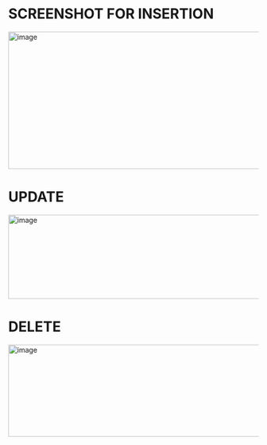 # SCREENSHOT FOR INSERTION
<img width="1018" height="276" alt="image" src="https://github.com/user-attachments/assets/283b965e-ef5e-4b5f-a26d-a01b85f7e8a9" />

# UPDATE
<img width="937" height="169" alt="image" src="https://github.com/user-attachments/assets/dd6367dc-7a0e-4dc5-b0c6-850f6d2af1b8" />

# DELETE
<img width="771" height="185" alt="image" src="https://github.com/user-attachments/assets/e01eb04e-6eab-4659-8d15-872dc1d83e47" />

